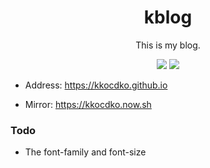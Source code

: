 <div align="center">
<h1>kblog</h1>
<p>This is my blog.</p>
<img src="https://flat.badgen.net/badge/code%20style/prettier?color=4caf50">
<img src="https://flat.badgen.net/badge/license/Unlicense%20+%20CC0?color=4caf50">
</div>

* Address: <https://kkocdko.github.io>

* Mirror: <https://kkocdko.now.sh>

### Todo

* The font-family and font-size
